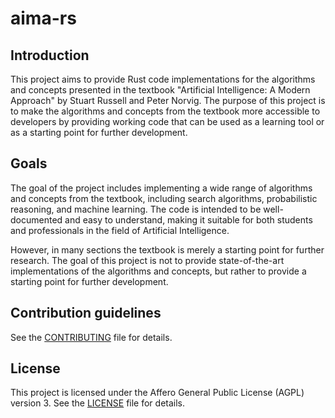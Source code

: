 # aima-rs

## Introduction

This project aims to provide Rust code implementations for the algorithms and
concepts presented in the textbook "Artificial Intelligence: A Modern Approach"
by Stuart Russell and Peter Norvig. The purpose of this project is to make the
algorithms and concepts from the textbook more accessible to developers by
providing working code that can be used as a learning tool or as a starting
point for further development.

## Goals

The goal of the project includes implementing a wide range of algorithms and
concepts from the textbook, including search algorithms, probabilistic
reasoning, and machine learning. The code is intended to be well-documented and
easy to understand, making it suitable for both students and professionals in
the field of Artificial Intelligence.

However, in many sections the textbook is merely a starting point for further
research. The goal of this project is not to provide state-of-the-art
implementations of the algorithms and concepts, but rather to provide a
starting point for further development.

## Contribution guidelines

See the [CONTRIBUTING](CONTRIBUTING.md) file for details.

## License

This project is licensed under the Affero General Public License (AGPL) version
3. See the [LICENSE](LICENSE) file for details.
